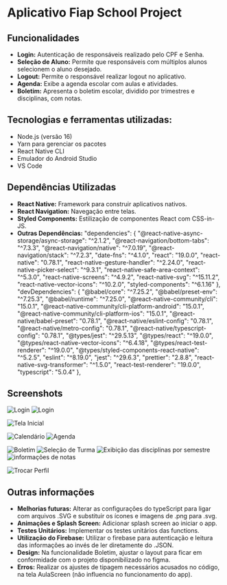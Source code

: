 # Aplicativo Fiap School Project

## Funcionalidades

*   **Login:** Autenticação de responsáveis realizado pelo CPF e Senha.
*   **Seleção de Aluno:** Permite que responsáveis com múltiplos alunos selecionem o aluno desejado.
*   **Logout:** Permite o responsável realizar logout no aplicativo.
*   **Agenda:** Exibe a agenda escolar com aulas e atividades.
*   **Boletim:** Apresenta o boletim escolar, dividido por trimestres e disciplinas, com notas.

## Tecnologias e ferramentas utilizadas:

*   Node.js (versão 16)
*   Yarn para gerenciar os pacotes
*   React Native CLI
*   Emulador do Android Studio
*   VS Code

## Dependências Utilizadas

*   **React Native:** Framework para construir aplicativos nativos.
*   **React Navigation:**  Navegação entre telas.
*   **Styled Components:**  Estilização de componentes React com CSS-in-JS.
*   **Outras Dependências:**
        "dependencies": {
            "@react-native-async-storage/async-storage": "^2.1.2",
            "@react-navigation/bottom-tabs": "^7.3.3",
            "@react-navigation/native": "^7.0.19",
            "@react-navigation/stack": "^7.2.3",
            "date-fns": "^4.1.0",
            "react": "19.0.0",
            "react-native": "0.78.1",
            "react-native-gesture-handler": "^2.24.0",
            "react-native-picker-select": "^9.3.1",
            "react-native-safe-area-context": "^5.3.0",
            "react-native-screens": "^4.9.2",
            "react-native-svg": "^15.11.2",
            "react-native-vector-icons": "^10.2.0",
            "styled-components": "^6.1.16"
          },
          "devDependencies": {
            "@babel/core": "^7.25.2",
            "@babel/preset-env": "^7.25.3",
            "@babel/runtime": "^7.25.0",
            "@react-native-community/cli": "15.0.1",
            "@react-native-community/cli-platform-android": "15.0.1",
            "@react-native-community/cli-platform-ios": "15.0.1",
            "@react-native/babel-preset": "0.78.1",
            "@react-native/eslint-config": "0.78.1",
            "@react-native/metro-config": "0.78.1",
            "@react-native/typescript-config": "0.78.1",
            "@types/jest": "^29.5.13",
            "@types/react": "^19.0.0",
            "@types/react-native-vector-icons": "^6.4.18",
            "@types/react-test-renderer": "^19.0.0",
            "@types/styled-components-react-native": "^5.2.5",
            "eslint": "^8.19.0",
            "jest": "^29.6.3",
            "prettier": "2.8.8",
            "react-native-svg-transformer": "^1.5.0",
            "react-test-renderer": "19.0.0",
            "typescript": "5.0.4"
          },
 
## Screenshots

![Login](https://github.com/user-attachments/assets/b8c44f07-c3c5-4f6c-8646-6bac134bd3f2)
![Login](https://github.com/user-attachments/assets/f719dda8-562a-4c96-91f4-96a6951b2596)

![Tela Inicial](https://github.com/user-attachments/assets/a17a2298-a238-4e7a-9685-fbf0710b2d22)

![Calendário](https://github.com/user-attachments/assets/3199597d-6a0b-45e0-a146-f872baed1948)
![Agenda](https://github.com/user-attachments/assets/cf73e9e5-9dfe-4ca6-83d5-777ffa93e696)

![Boletim](https://github.com/user-attachments/assets/a63c4fc0-0371-4834-ac73-62bac1c57bd2)
![Seleção de Turma](https://github.com/user-attachments/assets/ff79a3b3-1d6a-409f-9adb-3b0da4100f7a)
![Exibição das disciplinas por semestre](https://github.com/user-attachments/assets/dff2773a-f1c8-4dcf-8681-1c74f4fbcff5)
![informações de notas](https://github.com/user-attachments/assets/d89bf1c6-51a1-4d9f-940b-5a1081be3a9a)

![Trocar Perfil](https://github.com/user-attachments/assets/e71c7b67-ee06-4ad1-93bf-319f5425b6f7)

## Outras informações
*   **Melhorias futuras:** Alterar as configurações do typeScript para ligar com arquivos .SVG e substituir os ícones e imagens de .png para .svg.
*   **Animações e Splash Screen:** Adicionar splash screen ao iniciar o app.
*   **Testes Unitários:** Implementar os testes unitários das functions.
*   **Utilização do Firebase:** Utilizar o firebase para autenticação e leitura das informações ao invés de ler diretamente do .JSON.
*   **Design:** Na funcionalidade Boletim, ajustar o layout para ficar em conformidade com o projeto disponibilizado no figma.
*   **Erros:** Realizar os ajustes de tipagem necessários acusados no código, na tela AulaScreen (não influencia no funcionamento do app).
